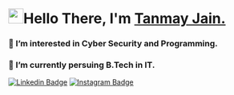 
<h1 align="left"><img src="https://raw.githubusercontent.com/sidbelbase/sidbelbase/master/wave.gif" width="30px">Hello There, I'm <a href="https://portlx.live">Tanmay Jain.</a></h1>

<h3 align="left">👀 I’m interested in Cyber Security and Programming.</h3>
<h3 align="left">🌱 I’m currently persuing B.Tech in IT.</h3>

<a target="_blank" href="https://linkedin.com/in/tj07/">
<img src="https://img.shields.io/badge/-tj07-blue?style=for-the-badge&logo=Linkedin&logoColor=white&link=https://linkedin.com/in/tj07/" alt="Linkedin Badge"></a>



<a target="_blank" href="https://instagram.com/t.j.07/">
<img src="https://img.shields.io/badge/-tj07-E1306C?style=for-the-badge&logo=Instagram&logoColor=white&link=https://instagram.com/t.j.07/" alt="Instagram Badge"></a>


<br>

<br>


<!---
tj07-dev/tj07-dev is a ✨ special ✨ repository because its `README.md` (this file) appears on your GitHub profile.
You can click the Preview link to take a look at your changes.
--->
